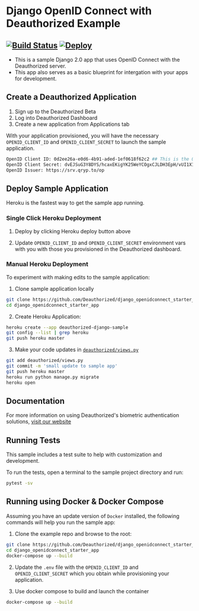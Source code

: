 # Django OpenID Connect with Deauthorized Example
[![Build Status](https://travis-ci.org/Deauthorized/django_openidconnect_starter_app.svg?branch=master)](https://travis-ci.org/Deauthorized/django_openidconnect_starter_app) [![Deploy](https://www.herokucdn.com/deploy/button.svg)](https://heroku.com/deploy?template=https://github.com/Deauthorized/django_openidconnect_starter_app/)
--------

- This is a sample Django 2.0 app that uses OpenID Connect with the Deauthorized server.
- This app also serves as a basic blueprint for intergation with your apps for development.  


## Create a Deauthorized Application

1. Sign up to the Deauthorized Beta
2. Log into Deauthorized Dashboard
3. Create a new application from Applications tab

With your application provisioned, you will have the necessary `OPENID_CLIENT_ID` and `OPENID_CLIENT_SECRET` to launch the sample application.

```sh
OpenID Client ID: 0d2ee26a-e0d6-4b91-aded-1ef0618f62c2 ## This is the OPENID_CLIENT_ID
OpenID Client Secret: dvEJSuG3Y8DYS/hcaxEKigYK25WeYCOgxCJLDH3EpH/vUI1X1hzSErDlNfLID9aP  ## This is the OPENID_CLIENT_SECRET
OpenID Issuer: https://srv.qryp.to/op
```

## Deploy Sample Application

Heroku is the fastest way to get the sample app running.

### Single Click Heroku Deployment

1. Deploy by clicking Heroku deploy button above

2. Update `OPENID_CLIENT_ID` and `OPENID_CLIENT_SECRET` environment vars with you with those you provisioned in the Deauthorized dashboard.

### Manual Heroku Deployment

To experiment with making edits to the sample application:

1. Clone sample application locally

```sh
git clone https://github.com/Deauthorized/django_openidconnect_starter_app
cd django_openidconnect_starter_app
```

2. Create Heroku Application:

```sh
heroku create --app deauthorized-django-sample
git config --list | grep heroku
git push heroku master
```

3. Make your code updates in [`deauthorized/views.py`](https://github.com/Deauthorized/django_openidconnect_starter_app/blob/master/deauthorized/views.py)

```sh
git add deauthorized/views.py
git commit -m 'small update to sample app'
git push heroku master
heroku run python manage.py migrate
heroku open
```

## Documentation

For more information on using Deauthorized's biometric authentication solutions, [visit our website](https://www.deauthorized.com)


## Running Tests

This sample includes a test suite to help with customization and development.

To run the tests, open a terminal to the sample project directory and run:
```sh
pytest -sv
```


## Running using Docker & Docker Compose

Assuming you have an update version of `Docker` installed, the following commands will help you run the sample app:

1. Clone the example repo and browse to the root:

```bash
git clone https://github.com/Deauthorized/django_openidconnect_starter_app
cd django_openidconnect_starter_app
docker-compose up --build
```

2. Update the `.env` file with the `OPENID_CLIENT_ID` and `OPENID_CLIENT_SECRET` which you obtain while provisioning your application.

3. Use docker compose to build and launch the container

```bash
docker-compose up --build
```
